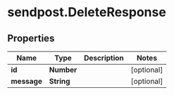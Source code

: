# sendpost.DeleteResponse

## Properties

Name | Type | Description | Notes
------------ | ------------- | ------------- | -------------
**id** | **Number** |  | [optional] 
**message** | **String** |  | [optional] 


